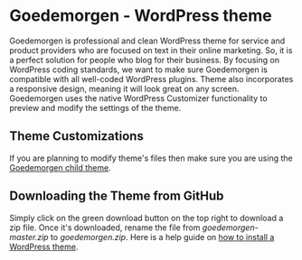 # Goedemorgen - WordPress theme

Goedemorgen is professional and clean WordPress theme for service and product providers who are focused on text in their online marketing. So, it is a perfect solution for people who blog for their business. By focusing on WordPress coding standards, we want to make sure Goedemorgen is compatible with all well-coded WordPress plugins. Theme also incorporates a responsive design, meaning it will look great on any screen. Goedemorgen uses the native WordPress Customizer functionality to preview and modify the settings of the theme.

## Theme Customizations

If you are planning to modify theme's files then make sure you are using the <a href="https://github.com/dashkevych/goedemorgen-child" target="_blank">Goedemorgen child theme</a>.

## Downloading the Theme from GitHub

Simply click on the green download button on the top right to download a zip file. Once it's downloaded, rename the file from *goedemorgen-master.zip* to *goedemorgen.zip*. Here is a help guide on <a href="http://docs.goedemorgenwp.com/article/5-installing-wordpress-theme" target="_blank">how to install a WordPress theme</a>.

